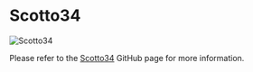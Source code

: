 # Scotto34

![Scotto34](https://user-images.githubusercontent.com/8194147/205760764-cce990f6-0c81-4971-ae52-ec44b2bc3c33.jpg)

Please refer to the [Scotto34](https://github.com/joe-scotto/scottokeebs/tree/main/Scotto34) GitHub page for more information.
